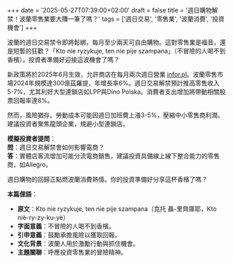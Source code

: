+++
date = '2025-05-27T07:39:00+02:00'
draft = false
title = '週日購物解禁！波蘭零售業要大賺一筆了嗎？'
tags = ['週日交易', '零售業', '波蘭消費', '投資機會']
+++

波蘭的週日交易禁令即將鬆綁，每月至少兩天可自由購物。這對零售業是福音，還是短暫的狂歡？「Kto nie ryzykuje, ten nie pije szampana」（不冒險的人喝不到香檳），投資者準備好迎接這波機會了嗎？

新政策將於2025年6月生效，允許商店在每月兩次週日營業 [infor.pl](https://www.infor.pl/prawo/nowosci-prawne/6955008,koniec-z-niedzielami-z-zakazem-handlu-po-zmianie-zrobisz-zakupy-w-co-najmniej-dwie-niedziele-w-miesiacu.html)。波蘭零售市場2024年規模達300億茲羅提，年增長率6%。週日交易解禁預計推高零售收入5-7%，尤其利好大型連鎖店如LPP與Dino Polska。消費者支出增加將帶動相關股票回報率達8%。

然而，風險猶存。勞動成本可能因週日加班費上漲3-5%，壓縮中小零售商利潤。建議投資者聚焦龍頭企業，規避小型連鎖店。

**模擬投資者提問**：  
**問**：週日交易解禁會如何影響電商？  
**答**：實體店客流增加可能分流電商銷售，建議投資具備線上線下整合能力的零售商，如Allegro。

週日購物的回歸正點燃波蘭消費熱情。你的投資準備好分享這杯香檳了嗎？

**本篇俚語**：  
- **原文**：Kto nie ryzykuje, ten nie pije szampana（克托 聶-里齊庫耶，Kto niè-ry-zy-ku-yè）  
- **字面意義**：不冒險的人喝不到香檳。  
- **引申意義**：鼓勵承擔風險以獲取回報。  
- **文化背景**：波蘭人用於激勵行動與抓住機會。  
- **主題關聯**：呼應投資零售業的冒險精神。